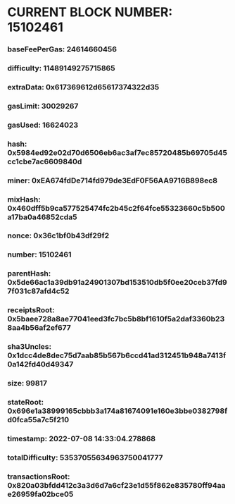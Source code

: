 # CURRENT BLOCK NUMBER: 15102461

### baseFeePerGas: 24614660456
### difficulty: 11489149275715865
### extraData: 0x617369612d65617374322d35
### gasLimit: 30029267
### gasUsed: 16624023
### hash: 0x5984ed92e02d70d6506eb6ac3af7ec85720485b69705d45cc1cbe7ac6609840d
### miner: 0xEA674fdDe714fd979de3EdF0F56AA9716B898ec8
### mixHash: 0x460dff5b9ca577525474fc2b45c2f64fce55323660c5b500a17ba0a46852cda5
### nonce: 0x36c1bf0b43df29f2
### number: 15102461
### parentHash: 0x5de66ac1a39db91a24901307bd153510db5f0ee20ceb37fd97f031c87afd4c52
### receiptsRoot: 0x5baee728a8ae77041eed3fc7bc5b8bf1610f5a2daf3360b238aa4b56af2ef677
### sha3Uncles: 0x1dcc4de8dec75d7aab85b567b6ccd41ad312451b948a7413f0a142fd40d49347
### size: 99817
### stateRoot: 0x696e1a38999165cbbb3a174a81674091e160e3bbe0382798fd0fca55a7c5f210
### timestamp: 2022-07-08 14:33:04.278868
### totalDifficulty: 53537055634963750041777
### transactionsRoot: 0x820a03bfdd412c3a3d6d7a6cf23e1d55f862e835780ff94aae26959fa02bce05
